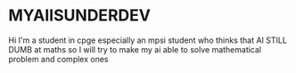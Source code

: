 # MYAIISUNDERDEV
Hi I'm a student in cpge especially an mpsi student who thinks that AI STILL DUMB at maths so I will try to make my ai able to solve mathematical problem and complex ones 